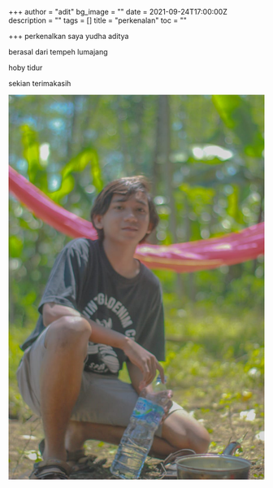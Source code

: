 +++
author = "adit"
bg_image = ""
date = 2021-09-24T17:00:00Z
description = ""
tags = []
title = "perkenalan"
toc = ""

+++
perkenalkan saya yudha aditya

berasal dari tempeh lumajang

hoby tidur

sekian terimakasih

![](/uploads/whatsapp-image-2021-09-25-at-15-13-07.jpeg)
